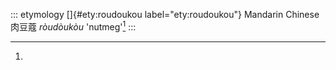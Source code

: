 ::: etymology
[]{#ety:roudoukou label="ety:roudoukou"} Mandarin Chinese 肉豆蔻
*ròudòukòu* 'nutmeg'[^1]
:::

[^1]:
